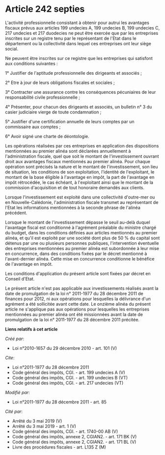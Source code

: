 # Article 242 septies

L'activité professionnelle consistant à obtenir pour autrui les avantages fiscaux prévus aux articles 199 undecies A, 199
undecies B, 199 undecies C, 
217 undecies et 217 duodecies ne peut être exercée que par les entreprises inscrites sur un registre tenu par le représentant
de l'Etat dans le département ou la collectivité dans lequel ces entreprises ont leur siège social. 

Ne peuvent être inscrites sur ce registre que les entreprises qui satisfont aux conditions suivantes : 

1° Justifier de l'aptitude professionnelle des dirigeants et associés ; 

2° Etre à jour de leurs obligations fiscales et sociales ; 

3° Contracter une assurance contre les conséquences pécuniaires de leur responsabilité civile professionnelle ; 

4° Présenter, pour chacun des dirigeants et associés, un bulletin n° 3 du casier judiciaire vierge de toute condamnation ; 

5° Justifier d'une certification annuelle de leurs comptes par un commissaire aux comptes ; 

6° Avoir signé une charte de déontologie. 

Les opérations réalisées par ces entreprises en application des dispositions mentionnées au premier alinéa sont déclarées
annuellement à l'administration fiscale, quel que soit le montant de l'investissement ouvrant droit aux avantages fiscaux
mentionnés au premier alinéa. Pour chaque opération sont précisés la nature et le montant de l'investissement, son lieu de
situation, les conditions de son exploitation, l'identité de l'exploitant, le montant de la base éligible à l'avantage en
impôt, la part de l'avantage en impôt rétrocédée, le cas échéant, à l'exploitant ainsi que le montant de la commission
d'acquisition et de tout honoraire demandés aux clients. 

Lorsque l'investissement est exploité dans une collectivité d'outre-mer ou en Nouvelle-Calédonie, l'administration fiscale
transmet au représentant de l'Etat les informations mentionnées à la seconde phrase de l'alinéa précédent. 

Lorsque le montant de l'investissement dépasse le seuil au-delà duquel l'avantage fiscal est conditionné à l'agrément
préalable du ministre chargé du budget, dans les conditions définies aux articles mentionnés au premier alinéa, et qu'il est
exploité par une société dont plus de 50 % du capital sont détenus par une ou plusieurs personnes publiques, l'intervention
éventuelle des entreprises mentionnées au premier alinéa est subordonnée à leur mise en concurrence, dans des conditions
fixées par le décret mentionné à l'avant-dernier alinéa. Cette mise en concurrence conditionne le bénéfice de l'avantage en
impôt. 

Les conditions d'application du présent article sont fixées par décret en Conseil d'Etat. 

Le présent article n'est pas applicable aux investissements réalisés avant la date de promulgation de la loi n° 2011-1977 du
28 décembre 2011 de finances pour 2012, ni aux opérations pour lesquelles la délivrance d'un agrément a été sollicitée avant
cette date. Le onzième alinéa du présent article ne s'applique pas aux opérations pour lesquelles les entreprises mentionnées
au premier alinéa ont été missionnées avant la date de promulgation de la loi n° 2011-1977 du 28 décembre 2011 précitée.

**Liens relatifs à cet article**

_Créé par_:

  - Loi n°2010-1657 du 29 décembre 2010 - art. 101 (V)

_Cite_:

  - Loi n°2011-1977 du 28 décembre 2011
  - Code général des impôts, CGI. - art. 199 undecies A (V)
  - Code général des impôts, CGI. - art. 199 undecies B (VT)
  - Code général des impôts, CGI. - art. 217 undecies (VT)

_Modifié par_:

  - Loi n°2011-1977 du 28 décembre 2011 - art. 85

_Cité par_:

  - Arrêté du 3 mai 2019 (V)
  - Arrêté du 3 mai 2019 - art. 1 (V)
  - Code général des impôts, CGI. - art. 1740-00 AB (V)
  - Code général des impôts, annexe 2, CGIAN2. - art. 171 BK (V)
  - Code général des impôts, annexe 2, CGIAN2. - art. 171 BL (V)
  - Livre des procédures fiscales - art. L135 Z (M)
